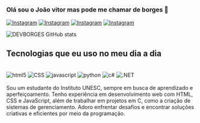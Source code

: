 
### Olá sou o João vitor mas pode me chamar de borges 👏

[![Instagram](https://img.shields.io/badge/Instagram-E4405F?style=for-the-badge&logo=instagram&logoColor=white)](https://www.instagram.com/itsjvborges/)
[![Instagram](https://img.shields.io/badge/Twitter-1DA1F2?style=for-the-badge&logo=twitter&logoColor=white)](https://x.com/JoVitr2)
[![Instagram](https://img.shields.io/badge/LinkedIn-0077B5?style=for-the-badge&logo=linkedin&logoColor=white)](https://www.linkedin.com/in/joao-vitor-53875a1a1/)
[![Instagram](https://img.shields.io/badge/Twitch-9146FF?style=for-the-badge&logo=twitch&logoColor=white)](https://www.twitch.tv/borges9x)

![DEVBORGES GitHub stats](https://github-readme-stats.vercel.app/api?username=DEVBORGES1&show_icons=true&theme=radical)

## Tecnologias que eu uso no meu dia a dia

<div style="display:inline_block"><br/>
  
<img align="center" alt="html5" src="https://img.shields.io/badge/HTML-239120?style=for-the-badge&logo=html5&logoColor=white" />
<img align="center" alt="CSS" src="https://img.shields.io/badge/CSS-239120?&style=for-the-badge&logo=css3&logoColor=white" />
<img align="center" alt="javascript" src="https://img.shields.io/badge/JavaScript-F7DF1E?style=for-the-badge&logo=javascript&logoColor=black" />
<img align="center" alt="python" src="https://img.shields.io/badge/Python-3776AB?style=for-the-badge&logo=python&logoColor=white" />
<img align="center" alt="c#" src="https://img.shields.io/badge/C%23-239120?style=for-the-badge&logo=c-sharp&logoColor=white" />
<img align="center" alt=".NET" src="https://img.shields.io/badge/.NET-5C2D91?style=for-the-badge&logo=.net&logoColor=white" />

</div><br/>
Sou um estudante do Instituto UNESC, sempre em busca de aprendizado e aperfeiçoamento. Tenho experiência em desenvolvimento web com HTML, CSS e JavaScript, além de trabalhar em projetos em C, como a criação de sistemas de gerenciamento. Adoro enfrentar desafios e encontrar soluções criativas e eficientes por meio da programação.
